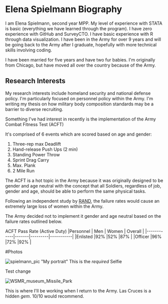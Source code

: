# Elena Spielmann Biography

I am Elena Spielmann, second year MPP. My level of experience with STATA is basic (everything we have learned through the program). I have zero experience with GitHub and SurveyCTO. I have basic experience with R through data visualization. I have been in the Army for over 9 years and will be going back to the Army after I graduate, hopefully with more technical skills involving coding.

I have been married for five years and have two fur babies. I'm originally from Chicago, but have moved all over the country because of the Army.

## Research Interests

My research interests include homeland security and national defense policy. I'm particularly focused on personnel policy within the Army. I'm writing my thesis on how military body composition standards may be a barrier to diverse recruiting.

 Something I've had interest in recently is the implementation of the Army Combat Fitness Test (ACFT)

 It's comprised of 6 events which are scored based on age and gender:
 1. Three-rep max Deadlift
 2. Hand-release Push Ups (2 min)
 3. Standing Power Throw
 4. Sprint Drag Carry
 5. Max. Plank
 6. 2 Mile Run

The ACFT is a hot topic in the Army because it was originally designed to be gender and age neutral with the concept that all Soldiers, regardless of job, gender and age, should be able to perform the same physical tasks.

Following an independent study by [RAND](https://www.rand.org/pubs/research_reports/RRA1825-1.html), the failure rates would cause an extremely large loss of women within the Army.

The Army decided not to implement it gender and age neutral based on the failure rates outlined below.

ACFT Pass Rate (Active Duty)
|Personnel   | Men   | Women   | Overall   |
|------------|-------|---------|-----------|
|Enlisted    |92%    |52%      |87%        |
|Officer     |96%    |72%      |92%        |

#Photos


![spielmann_pic](img/not_distorted_selfie_via_gimp.png) "My portrait" 
This is the *required* Selfie

Test change

![WSMR_museum_Missile_Park](jpg "Selfie")

This is where I'll be working when I return to the Army. Las Cruces is a hidden _gem_. 10/10 would recommend.
